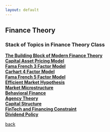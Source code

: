 ```yaml
---
layout: default
---
```


## Finance Theory

### Stack of Topics in Finance Theory Class
**[The Building Block of Modern Finance Theory](https://iputusukma-book.github.io/fintheory_1)**<br>
**[Capital Asset Pricing Model]()**<br>
**[Fama French 3 Factor Model]()**<br>
**[Carhart 4 Factor Model]()**<br>
**[Fama French 5 Factor Model]()**<br>
**[Efficient Market Hypothesis]()**<br>
**[Market Microstructure]()**<br>
**[Behavioral Finance]()**<br>
**[Agency Theory]()**<br>
**[Capital Structure]()**<br>
**[FinTech and Financing Constraint]()**<br>
**[Dividend Policy]()**<br>



[back](./)

